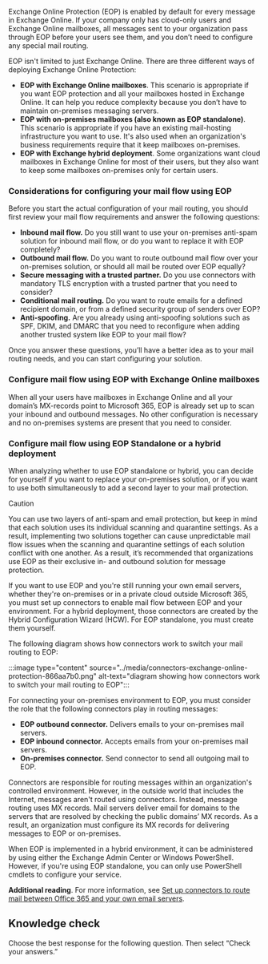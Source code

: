 Exchange Online Protection (EOP) is enabled by default for every message in Exchange Online. If your company only has cloud-only users and Exchange Online mailboxes, all messages sent to your organization pass through EOP before your users see them, and you don’t need to configure any special mail routing.

EOP isn't limited to just Exchange Online. There are three different ways of deploying Exchange Online Protection:

 -  **EOP with Exchange Online mailboxes**. This scenario is appropriate if you want EOP protection and all your mailboxes hosted in Exchange Online. It can help you reduce complexity because you don’t have to maintain on-premises messaging servers.
 -  **EOP with on-premises mailboxes (also known as EOP standalone)**. This scenario is appropriate if you have an existing mail-hosting infrastructure you want to use. It's also used when an organization's business requirements require that it keep mailboxes on-premises.
 -  **EOP with Exchange hybrid deployment**. Some organizations want cloud mailboxes in Exchange Online for most of their users, but they also want to keep some mailboxes on-premises only for certain users.

### Considerations for configuring your mail flow using EOP

Before you start the actual configuration of your mail routing, you should first review your mail flow requirements and answer the following questions:

 -  **Inbound mail flow.** Do you still want to use your on-premises anti-spam solution for inbound mail flow, or do you want to replace it with EOP completely?
 -  **Outbound mail flow.** Do you want to route outbound mail flow over your on-premises solution, or should all mail be routed over EOP equally?
 -  **Secure messaging with a trusted partner.** Do you use connectors with mandatory TLS encryption with a trusted partner that you need to consider?
 -  **Conditional mail routing.** Do you want to route emails for a defined recipient domain, or from a defined security group of senders over EOP?
 -  **Anti-spoofing.** Are you already using anti-spoofing solutions such as SPF, DKIM, and DMARC that you need to reconfigure when adding another trusted system like EOP to your mail flow?

Once you answer these questions, you’ll have a better idea as to your mail routing needs, and you can start configuring your solution.

### Configure mail flow using EOP with Exchange Online mailboxes

When all your users have mailboxes in Exchange Online and all your domain’s MX-records point to Microsoft 365, EOP is already set up to scan your inbound and outbound messages. No other configuration is necessary and no on-premises systems are present that you need to consider.

### Configure mail flow using EOP Standalone or a hybrid deployment

When analyzing whether to use EOP standalone or hybrid, you can decide for yourself if you want to replace your on-premises solution, or if you want to use both simultaneously to add a second layer to your mail protection.

> [!CAUTION]
> You can use two layers of anti-spam and email protection, but keep in mind that each solution uses its individual scanning and quarantine settings. As a result, implementing two solutions together can cause unpredictable mail flow issues when the scanning and quarantine settings of each solution conflict with one another. As a result, it’s recommended that organizations use EOP as their exclusive in- and outbound solution for message protection.

If you want to use EOP and you're still running your own email servers, whether they're on-premises or in a private cloud outside Microsoft 365, you must set up connectors to enable mail flow between EOP and your environment. For a hybrid deployment, those connectors are created by the Hybrid Configuration Wizard (HCW). For EOP standalone, you must create them yourself.

The following diagram shows how connectors work to switch your mail routing to EOP:

:::image type="content" source="../media/connectors-exchange-online-protection-866aa7b0.png" alt-text="diagram showing how connectors work to switch your mail routing to EOP":::


For connecting your on-premises environment to EOP, you must consider the role that the following connectors play in routing messages:

 -  **EOP outbound connector.** Delivers emails to your on-premises mail servers.
 -  **EOP inbound connector.** Accepts emails from your on-premises mail servers.
 -  **On-premises connector.** Send connector to send all outgoing mail to EOP.

Connectors are responsible for routing messages within an organization's controlled environment. However, in the outside world that includes the Internet, messages aren't routed using connectors. Instead, message routing uses MX records. Mail servers deliver email for domains to the servers that are resolved by checking the public domains’ MX records. As a result, an organization must configure its MX records for delivering messages to EOP or on-premises.

When EOP is implemented in a hybrid environment, it can be administered by using either the Exchange Admin Center or Windows PowerShell. However, if you're using EOP standalone, you can only use PowerShell cmdlets to configure your service.

**Additional reading**. For more information, see [Set up connectors to route mail between Office 365 and your own email servers](/exchange/mail-flow-best-practices/use-connectors-to-configure-mail-flow/set-up-connectors-to-route-mail?azure-portal=true).

## Knowledge check

Choose the best response for the following question. Then select “Check your answers.”